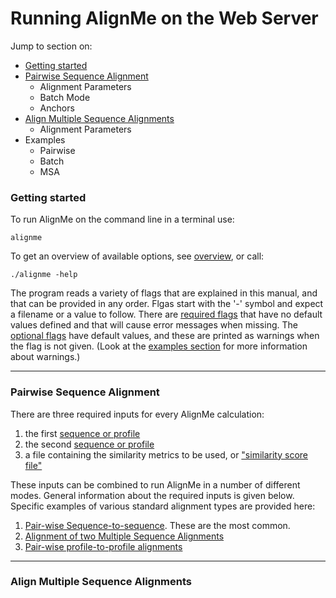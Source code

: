 # Running AlignMe on the Web Server

Jump to section on:
- [Getting started](#getting-started)
- [Pairwise Sequence Alignment](#pairwise-sequence-alignment) 
   - Alignment Parameters
   - Batch Mode
   - Anchors
- [Align Multiple Sequence Alignments](#align-multiple-sequence-alignments)   
   - Alignment Parameters
- Examples 
   - Pairwise
   - Batch
   - MSA
   



### Getting started 

To run AlignMe on the command line in a terminal use:  

`alignme`

To get an overview of available options, see [overview](Flag_overview.md), or call:  

`./alignme -help`

The program reads a variety of flags that are explained in
this manual, and that can be provided in any order. Flgas start with the
 '-' symbol and expect a filename or a value to follow. There are
[required flags](#Required-inputs) that have no default values defined and that will cause
error messages when missing. The [optional flags](#Optional-flags) have default values, and
these are printed as warnings when the flag is not given. (Look at the
[examples section](#Examples.md) for more information about warnings.)

---

### Pairwise Sequence Alignment

There are three required inputs for every AlignMe calculation:
1) the first [sequence or profile](#sequence-or-profile-inputs)
2) the second [sequence or profile](#sequence-or-profile-inputs)
3) a file containing the similarity metrics to be used, or ["similarity score file"](#similarity-score-file)

These inputs can be combined to run AlignMe in a number of different modes. General information about the required inputs is given below. Specific examples of various standard alignment types are provided here:
1. [Pair-wise Sequence-to-sequence](#sequence\-to\-sequence-alignments). These are the most common.
2. [Alignment of two Multiple Sequence Alignments](#Alignment-of-two-Multiple-Sequence-Alignments)
3. [Pair-wise profile-to-profile alignments](#Pair\-wise-profile\-to\-profile-alignments)

---

### Align Multiple Sequence Alignments

